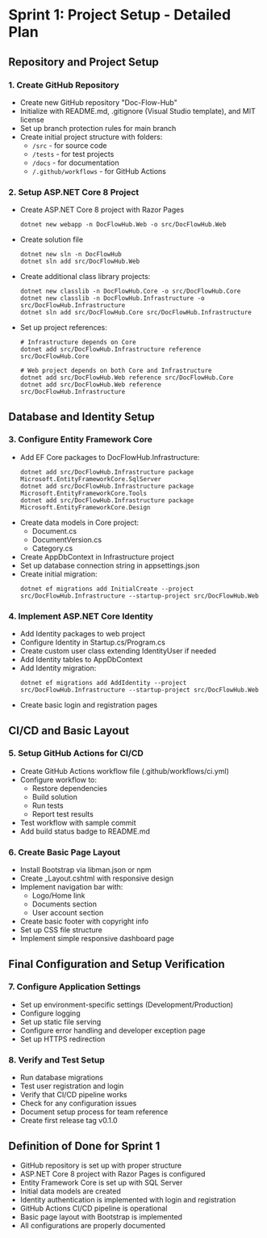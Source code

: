 # Sprint 1: Project Setup - Detailed Plan

## Repository and Project Setup

### 1. Create GitHub Repository
- Create new GitHub repository "Doc-Flow-Hub"
- Initialize with README.md, .gitignore (Visual Studio template), and MIT license
- Set up branch protection rules for main branch
- Create initial project structure with folders:
  - `/src` - for source code
  - `/tests` - for test projects
  - `/docs` - for documentation
  - `/.github/workflows` - for GitHub Actions

### 2. Setup ASP.NET Core 8 Project
- Create ASP.NET Core 8 project with Razor Pages
  ```
  dotnet new webapp -n DocFlowHub.Web -o src/DocFlowHub.Web
  ```
- Create solution file
  ```
  dotnet new sln -n DocFlowHub
  dotnet sln add src/DocFlowHub.Web
  ```
- Create additional class library projects:
  ```
  dotnet new classlib -n DocFlowHub.Core -o src/DocFlowHub.Core
  dotnet new classlib -n DocFlowHub.Infrastructure -o src/DocFlowHub.Infrastructure
  dotnet sln add src/DocFlowHub.Core src/DocFlowHub.Infrastructure
  ```
- Set up project references:
  ```
  # Infrastructure depends on Core
  dotnet add src/DocFlowHub.Infrastructure reference src/DocFlowHub.Core

  # Web project depends on both Core and Infrastructure
  dotnet add src/DocFlowHub.Web reference src/DocFlowHub.Core
  dotnet add src/DocFlowHub.Web reference src/DocFlowHub.Infrastructure
  ```

## Database and Identity Setup

### 3. Configure Entity Framework Core
- Add EF Core packages to DocFlowHub.Infrastructure:
  ```
  dotnet add src/DocFlowHub.Infrastructure package Microsoft.EntityFrameworkCore.SqlServer
  dotnet add src/DocFlowHub.Infrastructure package Microsoft.EntityFrameworkCore.Tools
  dotnet add src/DocFlowHub.Infrastructure package Microsoft.EntityFrameworkCore.Design
  ```
- Create data models in Core project:
  - Document.cs
  - DocumentVersion.cs
  - Category.cs
- Create AppDbContext in Infrastructure project
- Set up database connection string in appsettings.json
- Create initial migration:
  ```
  dotnet ef migrations add InitialCreate --project src/DocFlowHub.Infrastructure --startup-project src/DocFlowHub.Web
  ```

### 4. Implement ASP.NET Core Identity
- Add Identity packages to web project
- Configure Identity in Startup.cs/Program.cs
- Create custom user class extending IdentityUser if needed
- Add Identity tables to AppDbContext
- Add Identity migration:
  ```
  dotnet ef migrations add AddIdentity --project src/DocFlowHub.Infrastructure --startup-project src/DocFlowHub.Web
  ```
- Create basic login and registration pages

## CI/CD and Basic Layout

### 5. Setup GitHub Actions for CI/CD
- Create GitHub Actions workflow file (.github/workflows/ci.yml)
- Configure workflow to:
  - Restore dependencies
  - Build solution
  - Run tests
  - Report test results
- Test workflow with sample commit
- Add build status badge to README.md

### 6. Create Basic Page Layout
- Install Bootstrap via libman.json or npm
- Create _Layout.cshtml with responsive design
- Implement navigation bar with:
  - Logo/Home link
  - Documents section
  - User account section
- Create basic footer with copyright info
- Set up CSS file structure
- Implement simple responsive dashboard page

## Final Configuration and Setup Verification

### 7. Configure Application Settings
- Set up environment-specific settings (Development/Production)
- Configure logging
- Set up static file serving
- Configure error handling and developer exception page
- Set up HTTPS redirection

### 8. Verify and Test Setup
- Run database migrations
- Test user registration and login
- Verify that CI/CD pipeline works
- Check for any configuration issues
- Document setup process for team reference
- Create first release tag v0.1.0

## Definition of Done for Sprint 1
- GitHub repository is set up with proper structure
- ASP.NET Core 8 project with Razor Pages is configured
- Entity Framework Core is set up with SQL Server
- Initial data models are created
- Identity authentication is implemented with login and registration
- GitHub Actions CI/CD pipeline is operational
- Basic page layout with Bootstrap is implemented
- All configurations are properly documented 